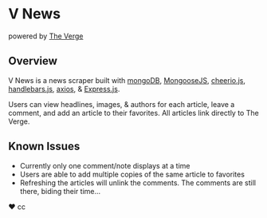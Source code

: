 # V News

powered by [The Verge](https://www.theverge.com/)

## Overview

V News is a news scraper built with [mongoDB](https://www.mongodb.com/), [MongooseJS](https://mongoosejs.com/), [cheerio.js](https://cheerio.js.org/), [handlebars.js](https://handlebarsjs.com/), [axios](https://www.npmjs.com/package/axios), & [Express.js](https://expressjs.com/).

Users can view headlines, images, & authors for each article, leave a comment, and add an article to their favorites. All articles link directly to The Verge.

## Known Issues

- Currently only one comment/note displays at a time
- Users are able to add multiple copies of the same article to favorites
- Refreshing the articles will unlink the comments. The comments are still there, biding their time...

♥︎ cc
